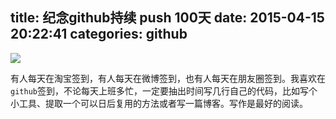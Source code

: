 title: 纪念github持续 push 100天
date: 2015-04-15 20:22:41
categories: github
---

![](http://images.cnitblog.com/blog2015/282019/201504/162223273547477)

有人每天在淘宝签到，有人每天在微博签到，也有人每天在朋友圈签到。我喜欢在`github`签到，不论每天上班多忙，一定要抽出时间写几行自己的代码，比如写个小工具、提取一个可以日后复用的方法或者写一篇博客。写作是最好的阅读。
